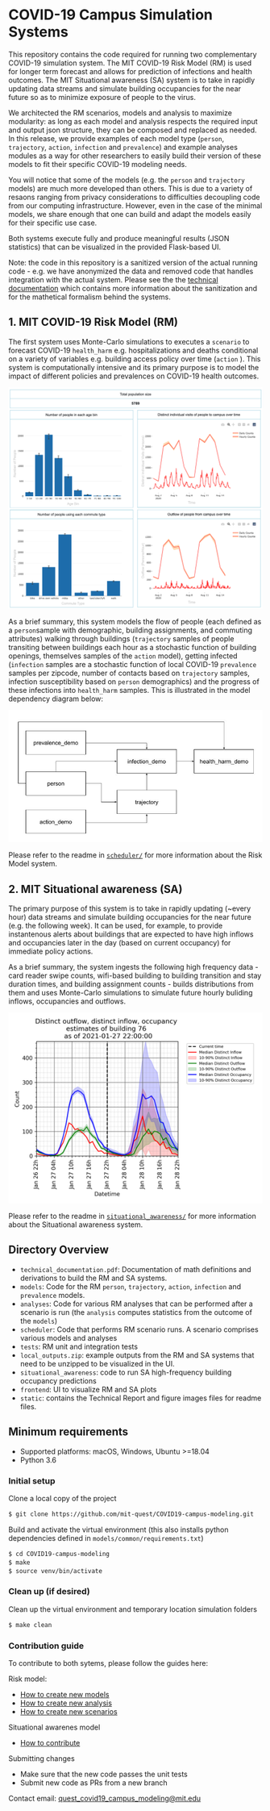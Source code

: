 # COVID-19 Campus Simulation Systems

This repository contains the code required for running two complementary COVID-19 simulation system. The MIT COVID-19 Risk Model (RM) is used for longer term forecast and allows for prediction of infections and health outcomes. The MIT Situational awareness (SA) system is to take in rapidly updating data streams and simulate building occupancies for the near future so as to minimize exposure of people to the virus.

We architected the RM scenarios, models and analysis to maximize modularity: as long as each model and analysis respects the required input and output json structure, they can be composed and replaced as needed. In this release, we provide examples of each model type (`person`, `trajectory`, `action`, `infection` and `prevalence`) and example analyses modules as a way for other researchers to easily build their version of these models to fit their specific COVID-19 modeling needs.

You will notice that some of the models (e.g. the `person` and `trajectory` models) are much more developed than others. This is due to a variety of resaons ranging from privacy considerations to difficulties decoupling code from our computing infrastructure. However, even in the case of the minimal models, we share enough that one can build and adapt the models easily for their specific use case.

Both systems execute fully and produce meaningful results (JSON statistics) that can be visualized in the provided Flask-based UI.

Note: the code in this repository is a sanitized version of the actual running code - e.g. we have anonymized the data and removed code that handles integration with the actual system. Please see the the [technical documentation](technical_documentation.pdf) which contains more information about the sanitization and for the mathetical formalism behind the systems.


## 1. MIT COVID-19 Risk Model (RM)
The first system uses Monte-Carlo simulations to executes a `scenario` to forecast COVID-19 `health_harm` e.g. hospitalizations and deaths conditional on a variety of variables e.g. building access policy over time (`action` ). This system is computationally intensive and its primary purpose is to model the impact of different policies and prevalences on COVID-19 health outcomes.

![forecast](static/forecast.png)

As a brief summary, this system models the flow of people (each defined as a `person`sample with demographic, building assignments, and commuting attributes) walking through buildings (`trajectory` samples of people transiting between buildings each hour as a stochastic function of building openings, themselves samples of the `action` model), getting infected (`infection` samples are a stochastic function of local COVID-19 `prevalence` samples per zipcode, number of contacts based on `trajectory` samples, infection susceptibility based on `person` demographics) and the progress of these infections into `health_harm` samples. This is illustrated in the model dependency diagram below:


![Situational Awareness Illustration](models/model.jpg)

Please refer to the readme in [`scheduler/`](scheduler/README.md)  for more information about the Risk Model system.


## 2. MIT Situational awareness (SA)
The primary purpose of this system is to take in rapidly updating (~every hour) data streams and simulate building occupancies for the near future (e.g. the following week). It can be used, for example, to provide instantenous alerts about buildings that are expected to have high inflows and occupancies later in the day (based on current occupancy) for immediate policy actions.

As a brief summary, the system ingests the following high frequency data - card reader swipe counts, wifi-based building to building transition and stay duration times, and building assignment counts - builds distributions from them and uses Monte-Carlo simulations to   simulate future hourly buliding inflows, occupancies and outflows.

![Situational Awareness Illustration](static/situational_awareness_illustration.png)

Please refer to the readme in [`situational_awareness/`](situational_awareness/README.md)  for more information about the Situational awareness system.

## Directory Overview

- `technical_documentation.pdf`: Documentation of math definitions and derivations to build the RM and SA systems.
- `models`: Code for the RM `person`, `trajectory`, `action`, `infection` and `prevalence` models.
- `analyses`: Code for various RM analyses that can be performed after a scenario is run (the `analysis` computes statistics from the outcome of the `models`)
- `scheduler`: Code that performs RM scenario runs. A scenario comprises various models and analyses
- `tests`: RM unit and integration tests
- `local_outputs.zip`: example outputs from the RM and SA systems that need to be unzipped to be visualized in the UI.
- `situational_awareness`: code to run SA high-frequency building occupancy predictions
- `frontend`: UI to visualize RM and SA plots
- `static`: contains the Technical Report and figure images files for readme files.


## Minimum requirements

- Supported platforms: macOS, Windows, Ubuntu >=18.04
- Python 3.6


### Initial setup
Clone a local copy of the project
```sh
$ git clone https://github.com/mit-quest/COVID19-campus-modeling.git
```

Build and activate the virtual environment (this also installs python dependencies defined in `models/common/requirements.txt`)
```sh
$ cd COVID19-campus-modeling
$ make
$ source venv/bin/activate
```

### Clean up (if desired)
Clean up the virtual environment and temporary location simulation folders
```sh
$ make clean
```

### Contribution guide

To contribute to both sytems, please follow the guides here:

Risk model:
- [How to create new models](https://github.com/mit-quest/COVID19-campus-modeling/tree/main/models#creating-new-models)
- [How to create new analysis](https://github.com/mit-quest/COVID19-campus-modeling/tree/main/analyses#creating-new-analyses)
- [How to create new scenarios](https://github.com/mit-quest/COVID19-campus-modeling/tree/main/scheduler#creating-new-scenarios)

Situational awarenes model
- [How to contribute](https://github.com/mit-quest/COVID19-campus-modeling/tree/main/situational_awareness#how-to-contribute)

Submitting changes
- Make sure that the new code passes the unit tests
- Submit new code as PRs from a new branch

Contact email: [quest_covid19_campus_modeling@mit.edu](mailto:quest_covid19_campus_modeling@mit.edu?subject=[GitHub]%20covid%20open%20source)






